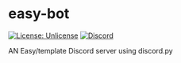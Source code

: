 # easy-bot
[![License: Unlicense](https://img.shields.io/badge/license-Unlicense-blue.svg)](http://unlicense.org/)
[![Discord](https://img.shields.io/discord/%7B490773018352680961%7D.svg)](https://discord.gg/kM8Th2h)

AN Easy/template Discord server using discord.py
